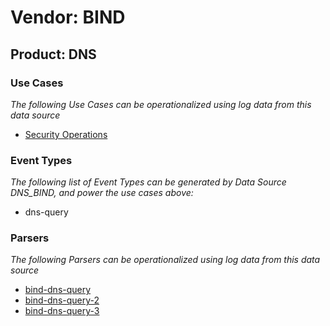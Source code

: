 Vendor: BIND
============
Product: DNS
------------

### Use Cases

_The following Use Cases can be operationalized using log data from this data source_

* [Security Operations](../UseCases/usecase_security_operations.md)


### Event Types

_The following list of Event Types can be generated by Data Source DNS_BIND, and power the use cases above:_

- dns-query


### Parsers

_The following Parsers can be operationalized using log data from this data source_

* [bind-dns-query](../Parsers/parserContent_bind-dns-query.md)
* [bind-dns-query-2](../Parsers/parserContent_bind-dns-query-2.md)
* [bind-dns-query-3](../Parsers/parserContent_bind-dns-query-3.md)
